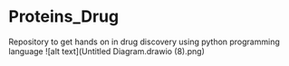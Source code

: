 # Proteins_Drug
Repository to get hands on in drug discovery using python programming language
![alt text](Untitled Diagram.drawio (8).png)
